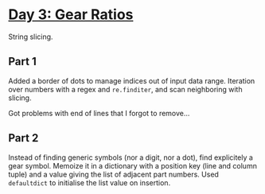 # [Day 3: Gear Ratios](https://adventofcode.com/2023/day/3)

String slicing.

## Part 1
Added a border of dots to manage indices out of input data range.
Iteration over numbers with a regex and `re.finditer`, and scan neighboring with slicing.

Got problems with end of lines that I forgot to remove...

## Part 2
Instead of finding generic symbols (nor a digit, nor a dot), find explicitely a gear symbol. Memoize it in a dictionary
with a position key (line and column tuple) and a value giving the list of adjacent part numbers. 
Used `defaultdict` to initialise the list value on insertion.
